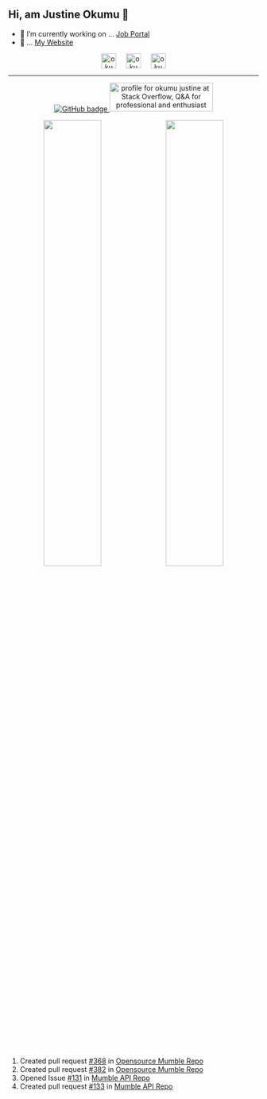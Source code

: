 <h2> Hi, am Justine Okumu 👋 </h2>

- 🔭 I’m currently working on ... [Job  Portal](https://jobsug.netlify.app/)
- 🔭  ... [My Website](https://justineokumu.vercel.app/)

</p>
<p align="center">
<a href="https://www.linkedin.com/in/okumu-justine-b4993b13b/" target="blank"><img align="center" src="https://cdn.jsdelivr.net/npm/simple-icons@3.0.1/icons/linkedin.svg" alt="okumujustine" height="30" width="30" /></a> &nbsp; &nbsp;
<a href="https://www.facebook.com/okumu.justine.9/" target="blank"><img align="center" src="https://cdn.jsdelivr.net/npm/simple-icons@3.0.1/icons/facebook.svg" alt="okumujustine" height="30" width="30" /></a>  &nbsp; &nbsp;
<a href="mailto:okumujustine01@gmail.com" target="blank"><img align="center" src="https://cdn.jsdelivr.net/npm/simple-icons@3.0.1/icons/gmail.svg" alt="okumujustine01@gmail.com" height="30" width="30" /></a>
</p>
<hr/>
<p align="center">
  <a href="https://github.com/okumujustine?tab=followers">
    <img src="https://img.shields.io/github/followers/okumujustine?label=Followers&logo=GitHub&style=for-the-badge" alt="GitHub badge" />
  </a>
  <a href="https://stackoverflow.com/users/7869177/okumu-justine"><img src="https://stackoverflow.com/users/flair/7869177.png" width="208" height="58" alt="profile for okumu justine at Stack Overflow, Q&amp;A for professional and enthusiast programmers" title="profile for okumu justine at Stack Overflow, Q&amp;A for professional and enthusiast programmers"></a>
 </p>
<p align="center">
  <img width="48%" src="https://github-readme-stats.vercel.app/api?username=okumujustine&show_icons=true&theme=tokyo"/>

  <img width="48%" src="https://github-readme-streak-stats.herokuapp.com/?user=okumujustine&theme=tokyo" />
</p>


<!--START_SECTION:activity-->
1.  Created pull request [#368](https://github.com/divanov11/Mumble/pull/368) in [Opensource Mumble Repo](https://github.com/divanov11/Mumble)
2.  Created pull request [#382](https://github.com/divanov11/Mumble/pull/382) in [Opensource Mumble Repo](https://github.com/divanov11/Mumble)
3. Opened Issue [#131](https://github.com/divanov11/mumbleapi/issues/131) in [Mumble API Repo](https://github.com/divanov11/mumbleapi)
4. Created pull request [#133](https://github.com/divanov11/mumbleapi/pull/133) in [Mumble API Repo](https://github.com/divanov11/mumbleapi)
<!--END_SECTION:activity-->

